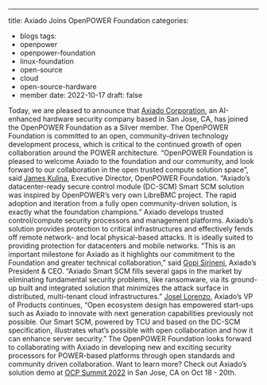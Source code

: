 ---
title: Axiado Joins OpenPOWER Foundation
categories:
  - blogs
tags:
  - openpower
  - openpower-foundation
  - linux-foundation
  - open-source
  - cloud
  - open-source-hardware
  - member
date: 2022-10-17
draft: false

Today, we are pleased to announce that [Axiado Corporation](https://axiado.com/), an AI-enhanced hardware security company based in San Jose, CA, has joined the OpenPOWER Foundation as a Silver member.
The OpenPOWER Foundation is committed to an open, community-driven technology development process, which is critical to the continued growth of open collaboration around the POWER architecture.
“OpenPOWER Foundation is pleased to welcome Axiado to the foundation and our community, and look forward to our collaboration in the open trusted compute solution space”, said [James Kulina](https://www.linkedin.com/in/james-kulina/), Executive Director, OpenPOWER Foundation. “Axiado’s datacenter-ready secure control module (DC-SCM) Smart SCM solution was inspired by OpenPOWER’s very own LibreBMC project. The rapid adoption and iteration from a fully open community-driven solution, is exactly what the foundation champions.”
Axiado develops trusted control/compute security processors and management platforms. Axiado’s solution provides protection to critical infrastructures and effectively fends off remote network- and local physical-based attacks. It is ideally suited to providing protection for datacenters and mobile networks.
“This is an important milestone for Axiado as it highlights our commitment to the Foundation and greater technical collaboration,” said [Gopi Sirineni](https://www.linkedin.com/in/gopisirineni/), Axiado’s President & CEO. “Axiado Smart SCM fills several gaps in the market by eliminating fundamental security problems, like ransomware, via its ground-up built and integrated solution that minimizes the attack surface in distributed, multi-tenant cloud infrastructures.”
[Josel Lorenzo](https://www.linkedin.com/in/josel/), Axiado’s VP of Products continues, “Open ecosystem design has empowered start-ups such as Axiado to innovate with next generation capabilities previously not possible. Our Smart SCM, powered by TCU and based on the DC-SCM specification, illustrates what’s possible with open collaboration and how it can enhance server security.”
The OpenPOWER Foundation looks forward to collaborating with Axiado in developing new and exciting security processors for POWER-based platforms through open standards and community driven collaboration.
Want to learn more? Check out Axiado’s solution demo at [OCP Summit 2022](https://www.opencompute.org/summit/global-summit) in San Jose, CA on Oct 18 - 20th. 